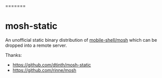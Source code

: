=======
# mosh-static

An unofficial static binary distribution of [mobile-shell/mosh](https://github.com/mobile-shell/mosh) which can be dropped into a remote server.

Thanks:
 - https://github.com/dtinth/mosh-static
 - https://github.com/rinne/mosh
